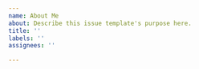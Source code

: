 ```yaml
---
name: About Me
about: Describe this issue template's purpose here.
title: ''
labels: ''
assignees: ''

---
```



